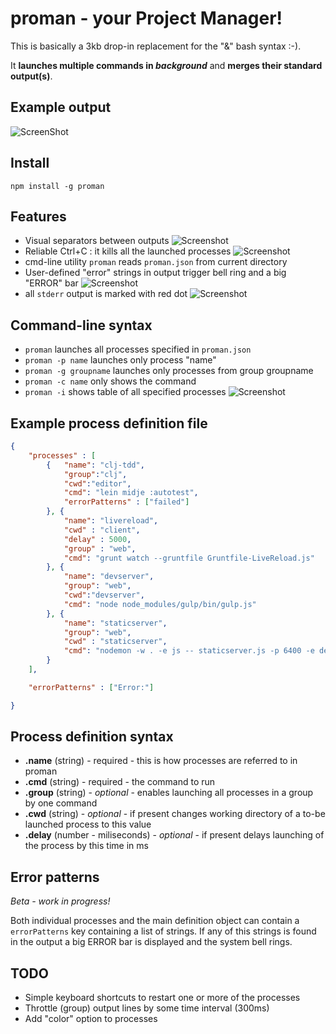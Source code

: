 # proman - your Project Manager!

This is basically a 3kb drop-in replacement for the "&" bash syntax :-).

It **launches multiple commands in *background*** and **merges their standard output(s)**.

## Example output

![ScreenShot](http://cl.ly/SKyK/1.%20node%20pm.js%20(node)%20(via%20Ember).png)

## Install

`npm install -g proman`

## Features

- Visual separators between outputs
![Screenshot](http://cl.ly/image/1j3M3a0e2R20/Ember%20Library%20Mediator.png)
- Reliable Ctrl+C : it kills all the launched processes
![Screenshot](http://f.cl.ly/items/1U213y2T462C3S242k23/Ember%20Library%20Mediator.png)
- cmd-line utility `proman` reads `proman.json` from current directory
- User-defined "error" strings in output trigger bell ring and a big "ERROR" bar
![Screenshot](http://cl.ly/image/1W0m1k3K2q0b/Ember.png)
- all `stderr` output is marked with red dot
![Screenshot](http://cl.ly/image/3Y2s2D3C2U0q/Ember%20Library%20Mediator.png)

## Command-line syntax

- `proman` launches all processes specified in `proman.json`
- `proman -p name` launches only process "name"
- `proman -g groupname` launches only processes from group groupname
- `proman -c name` only shows the command
- `proman -i` shows table of all specified processes
	![Screenshot](http://cl.ly/image/18141J2B0U0M/Ember.png)

## Example process definition file

```json
{
    "processes" : [
        {   "name": "clj-tdd",
            "group":"clj",
            "cwd":"editor",
            "cmd": "lein midje :autotest",
            "errorPatterns" : ["failed"]
        }, {
            "name": "livereload",
            "cwd" : "client",
            "delay" : 5000,
            "group" : "web",
            "cmd": "grunt watch --gruntfile Gruntfile-LiveReload.js"
        }, {
            "name": "devserver",
            "group": "web",
            "cwd":"devserver",
            "cmd": "node node_modules/gulp/bin/gulp.js"
        }, {
            "name": "staticserver",
            "group": "web",
            "cwd" : "staticserver",
            "cmd": "nodemon -w . -e js -- staticserver.js -p 6400 -e development -s ../client/build"
        }
    ],

    "errorPatterns" : ["Error:"]

}
```
## Process definition syntax

- **.name** (string) - required -  this is how processes are referred to in proman
- **.cmd** (string) - required - the command to run
- **.group** (string) - *optional* - enables launching all processes in a group by one command
- **.cwd** (string) - *optional* - if present changes working directory of a to-be launched process to this value
- **.delay** (number - miliseconds) - *optional* - if present delays launching of the process by this time in ms

## Error patterns

*Beta - work in progress!*

Both individual processes and the main definition object can contain a `errorPatterns` key containing a list of strings. If any of this strings is found in the output a big ERROR bar is displayed and the system bell rings.

## TODO

- Simple keyboard shortcuts to restart one or more of the processes
- Throttle (group) output lines by some time interval (300ms)
- Add "color" option to processes
